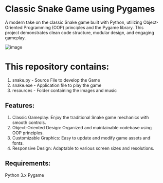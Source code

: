 # Classic Snake Game using Pygames

A modern take on the classic Snake game built with Python, utilizing Object-Oriented Programming (OOP) principles and the Pygame library. This project demonstrates clean code structure, modular design, and engaging gameplay.

![image](https://github.com/rafi1114/classic_snake_game_using_Python/assets/108523454/8e95df13-faa4-4ae6-a839-ba6fea810d31)


# This repository contains:
1. snake.py - Source File to develop the Game
2. snake.exe - Application file to play the game
3. resources - Folder containing the images and music

## Features:
1. Classic Gameplay: Enjoy the traditional Snake game mechanics with smooth controls.
2. Object-Oriented Design: Organized and maintainable codebase using OOP principles.
3. Customizable Graphics: Easy to update and modify game assets and fonts.
4. Responsive Design: Adaptable to various screen sizes and resolutions.

## Requirements:
Python 3.x
Pygame
